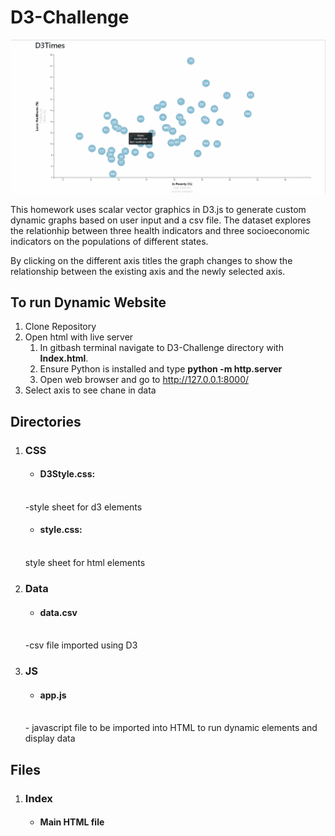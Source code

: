 # D3-Challenge

<a href ="https://github.com/UncleBacon/D3-Challenge/blob/master/images/D3gif.gif" >
<img src = "https://github.com/UncleBacon/D3-Challenge/blob/master/images/D3gif.gif" alt = "plot gif"></a>

<p>This homework uses scalar vector graphics in D3.js to generate custom dynamic graphs based on user input and a csv file. The dataset explores the relationhip between three health indicators and three socioeconomic indicators on the populations of different states.</p>

<p>By clicking on the different axis titles the graph changes to show the relationship between the existing axis and the newly selected axis.</p>

<h2>To run Dynamic Website</h2>
<ol>
      <li> Clone Repository</li>
      <li>Open html with live server
           <ol>
                  <li> In gitbash terminal navigate to D3-Challenge directory with <strong>Index.html</strong>.</li>
                  <li>Ensure Python is installed and type  <strong>python -m http.server</strong></li>
                  <li> Open web browser and go to <a href="http://127.0.0.1:8000/">http://127.0.0.1:8000/</a></li>
            </ol>
      </li>
      <li>Select axis to see chane in data</li>
</ol>
      

<h2>Directories</h2>
<ol>
      <li><h3>CSS</h3></li>
        <ul><li><h4>D3Style.css:</li></h4></ul><br>
            -style sheet for d3 elements
        <ul><li><h4>style.css:</h4></li></ul><br>
          style sheet for html elements
      <li><h3>Data</h3></li>
        <ul><li><h4>data.csv</h4></li></ul><br>
          -csv file imported using D3
      <li><h3>JS</h3></li>
        <ul><li><h4>app.js</h4></li></ul><br>
          - javascript file to be imported into HTML to run dynamic elements and display data 
</ol>

<h2>Files</h2>
<ol>
      <li><h3>Index</h3></li>
    <ul><li><h4>Main HTML file</h4></li></ul>
</ol>

